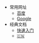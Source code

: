 - 常用网址
  - [百度](https://www.baidu.com)
  - [Google](https://www.google.com/)
- 经典文档
  - [快速入门](/快速入门.md)
  - [:cn:](/自定义导航栏.md)